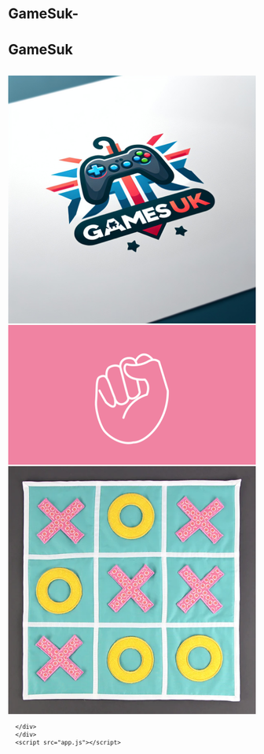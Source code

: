 # GameSuk-
<!DOCTYPE html>
<html lang="en">
<head>
    <meta charset="UTF-8">
    <meta name="viewport" content="width=device-width, initial-scale=1.0">
    <title>GameSuk</title>
    <link rel="stylesheet" href="stonepaper.css">
</head>
<body>
    <h1>GameSuk</h1>
    <br>
    <div class="container">
          <div class="header">
              <img src="97be95bfd953518506e20ed2b12fcf9d_o.jpg" alt="">
    <div class="choices">
        <div class="choice" id="rock">
          <a href="stonepaper.html">
            <img src="rock.png">
          </a>
          <!-- <p>Stone Paper</p> -->
        </div>
        <div class="choice" id="paper">
          <a href="Tic toe.html">
          <img src="EMP80866-1_V1.webp" />
        </a>
        </div>
        
      </div>
      </div>
      <script src="app.js"></script>
    
</body>
